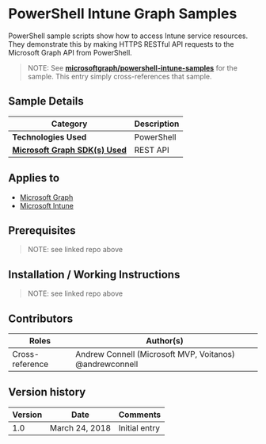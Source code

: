# PowerShell Intune Graph Samples

PowerShell sample scripts show how to access Intune service resources. They demonstrate this by making HTTPS RESTful API requests to the Microsoft Graph API from PowerShell.

> NOTE: See **[microsoftgraph/powershell-intune-samples](https://github.com/microsoftgraph/powershell-intune-samples)** for the sample. This entry simply cross-references that sample.

## Sample Details

|               Category               | Description |
| ------------------------------------ | ----------- |
| **Technologies Used**                | PowerShell  |
| **[Microsoft Graph SDK(s) Used][1]** | REST API    |

## Applies to

* [Microsoft Graph](https://developer.microsoft.com/en-us/graph)
* [Microsoft Intune](https://www.microsoft.com/cloud-platform/microsoft-intune)

## Prerequisites

> NOTE: see linked repo above

## Installation / Working Instructions

> NOTE: see linked repo above

## Contributors

|      Roles      |                        Author(s)                        |
| --------------- | ------------------------------------------------------- |
| Cross-reference | Andrew Connell (Microsoft MVP, Voitanos) @andrewconnell |

## Version history

| Version |      Date      |   Comments    |
| ------- | -------------- | ------------- |
| 1.0     | March 24, 2018 | Initial entry |

[1]: https://developer.microsoft.com/en-us/graph/code-samples-and-sdks